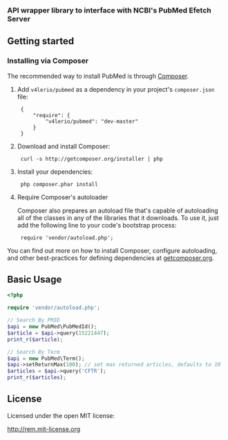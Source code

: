### API wrapper library to interface with NCBI's PubMed Efetch Server

Getting started
---------------

### Installing via Composer

The recommended way to install PubMed is through [Composer](http://getcomposer.org).

1. Add ``v4lerio/pubmed`` as a dependency in your project's ``composer.json`` file:

        {
            "require": {
                "v4lerio/pubmed": "dev-master"
            }
        }

2. Download and install Composer:

        curl -s http://getcomposer.org/installer | php

3. Install your dependencies:

        php composer.phar install

4. Require Composer's autoloader

    Composer also prepares an autoload file that's capable of autoloading all of the classes in any of the libraries that it downloads. To use it, just add the following line to your code's bootstrap process:

        require 'vendor/autoload.php';

You can find out more on how to install Composer, configure autoloading, and other best-practices for defining dependencies at [getcomposer.org](http://getcomposer.org).

Basic Usage
-----------

```php
<?php

require 'vendor/autoload.php';

// Search By PMID
$api = new PubMed\PubMedId();
$article = $api->query(15221447);
print_r($article);

// Search By Term
$api = new PubMed\Term();
$api->setReturnMax(100); // set max returned articles, defaults to 10
$articles = $api->query('CFTR');
print_r($articles);

```

## License

Licensed under the open MIT license:

http://rem.mit-license.org

